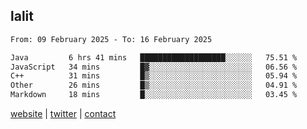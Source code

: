 ## lalit

<!--START_SECTION:waka-->

```txt
From: 09 February 2025 - To: 16 February 2025

Java         6 hrs 41 mins   ███████████████████░░░░░░   75.51 %
JavaScript   34 mins         █▓░░░░░░░░░░░░░░░░░░░░░░░   06.56 %
C++          31 mins         █▒░░░░░░░░░░░░░░░░░░░░░░░   05.94 %
Other        26 mins         █▒░░░░░░░░░░░░░░░░░░░░░░░   04.91 %
Markdown     18 mins         █░░░░░░░░░░░░░░░░░░░░░░░░   03.45 %
```

<!--END_SECTION:waka-->

[website](https://lalit.sh) | [twitter](https://x.com/@lalitcodes) | [contact](https://lalit.sh/contact)
